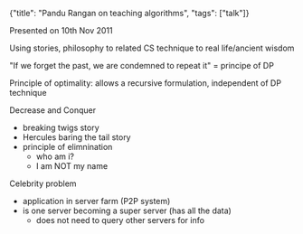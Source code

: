 {"title": "Pandu Rangan on teaching algorithms", "tags": ["talk"]}

Presented on 10th Nov 2011

Using stories, philosophy to related CS technique to real life/ancient wisdom

"If we forget the past, we are condemned to repeat it" = principe of DP

Principle of optimality: allows a recursive formulation, independent of DP
technique

Decrease and Conquer
* breaking twigs story
* Hercules baring the tail story
* principle of elimnination
  * who am i?
  * I am NOT my name

Celebrity problem
* application in server farm (P2P system)
* is one server becoming a super server (has all the data)
  * does not need to query other servers for info
